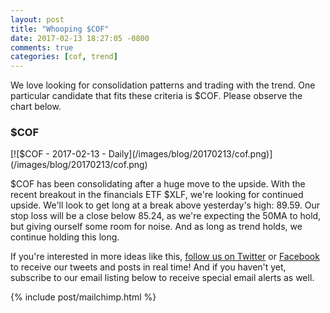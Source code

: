 ```yaml
---
layout: post
title: "Whooping $COF"
date: 2017-02-13 18:27:05 -0800
comments: true
categories: [cof, trend]
---
```


We love looking for consolidation patterns and trading with the trend. One particular candidate that fits these criteria is $COF. Please observe the chart below.

<h3 id="20170213-cof">$COF</h3>
[![$COF - 2017-02-13 - Daily](/images/blog/20170213/cof.png)](/images/blog/20170213/cof.png)

$COF has been consolidating after a huge move to the upside. With the recent breakout in the financials ETF $XLF, we're looking for continued upside. We'll look to get long at a break above yesterday's high: 89.59. Our stop loss will be a close below 85.24, as we're expecting the 50MA to hold, but giving ourself some room for noise. And as long as trend holds, we continue holding this long.

If you're interested in more ideas like this, [follow us on Twitter](https://twitter.com/theta_positive "Follow @thetatrades on Twitter") or [Facebook](https://facebook.com/thetatrades "Follow @thetatrades on Facebook") to receive our tweets and posts in real time! And if you haven't yet, subscribe to our email listing below to receive special email alerts as well.

{% include post/mailchimp.html %}
<!-- {% include post/amazon_ad_books.html %} -->
